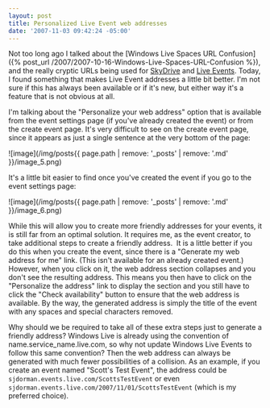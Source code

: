 ```yaml
---
layout: post
title: Personalized Live Event web addresses
date: '2007-11-03 09:42:24 -05:00'
---
```


Not too long ago I talked about the [Windows Live Spaces URL Confusion]({% post_url /2007/2007-10-16-Windows-Live-Spaces-URL-Confusion %}), and the really cryptic URLs being used for [SkyDrive](http://skydrive.live.com/) and [Live Events](http://events.live.com/). Today, I found something that makes Live Event addresses a little bit better. I'm not sure if this has always been available or if it's new, but either way it's a feature that is not obvious at all.

I'm talking about the "Personalize your web address" option that is available from the event settings page (if you've already created the event) or from the create event page. It's very difficult to see on the create event page, since it appears as just a single sentence at the very bottom of the page:

![image](/img/posts{{ page.path | remove: '_posts' | remove: '.md' }}/image_5.png)

It's a little bit easier to find once you've created the event if you go to the event settings page:

![image](/img/posts{{ page.path | remove: '_posts' | remove: '.md' }}/image_6.png) 

While this will allow you to create more friendly addresses for your events, it is still far from an optimal solution. It requires me, as the event creator, to take additional steps to create a friendly address.  It is a little better if you do this when you create the event, since there is a "Generate my web address for me" link. (This isn't available for an already created event.) However, when you click on it, the web address section collapses and you don't see the resulting address. This means you then have to click on the "Personalize the address" link to display the section and you still have to click the "Check availability" button to ensure that the web address is available. By the way, the generated address is simply the title of the event with any spaces and special characters removed.

Why should we be required to take all of these extra steps just to generate a friendly address? Windows Live is already using the convention of name.service_name.live.com, so why not update Windows Live Events to follow this same convention? Then the web address can always be generated with much fewer possibilities of a collision. As an example, if you create an event named "Scott's Test Event", the address could be `sjdorman.events.live.com/ScottsTestEvent` or even `sjdorman.events.live.com/2007/11/01/ScottsTestEvent` (which is my preferred choice).
